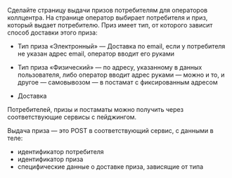 Сделайте страницу выдачи призов потребителям для операторов коллцентра. На странице оператор выбирает потребителя и приз, который выдает потребителю. Приз имеет тип, от которого зависит способ доставки этого приза:

- Тип приза «Электронный»
— Доставка по email, если у потребителя не указан адрес email, оператор вводит его руками

- Тип приза «Физический»
— по адресу, указанному в данных пользователя, либо оператор вводит адрес руками — можно и то, и другое
— самовывозом
— в постамат с фиксированным адресом

- Доставка

Потребителей, призы и постаматы можно получить через соответствующие сервисы с пейджингом.

Выдача приза — это POST в соответствующий сервис, с данными в теле:
- идентификатор потребителя
- идентификатор приза
- специфические данные о доставке приза, зависящие от типа
